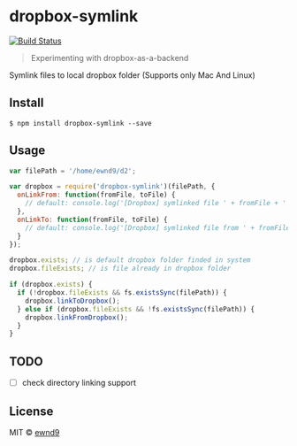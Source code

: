 # dropbox-symlink

[![Build Status](https://travis-ci.org/ewnd9/dropbox-symlink.svg?branch=master)](https://travis-ci.org/ewnd9/dropbox-symlink)

> Experimenting with dropbox-as-a-backend

Symlink files to local dropbox folder (Supports only Mac And Linux)

## Install

```
$ npm install dropbox-symlink --save
```

## Usage

```javascript
var filePath = '/home/ewnd9/d2';

var dropbox = require('dropbox-symlink')(filePath, {
  onLinkFrom: function(fromFile, toFile) {
    // default: console.log('[Dropbox] symlinked file ' + fromFile + ' to ' + toFile)
  },
  onLinkTo: function(fromFile, toFile) {
    // default: console.log('[Dropbox] symlinked file from ' + fromFile + ' to ' + toFile)
  }
});

dropbox.exists; // is default dropbox folder finded in system
dropbox.fileExists; // is file already in dropbox folder

if (dropbox.exists) {
  if (!dropbox.fileExists && fs.existsSync(filePath)) {
    dropbox.linkToDropbox();
  } else if (dropbox.fileExists && !fs.existsSync(filePath)) {
    dropbox.linkFromDropbox();
  }
}
```

## TODO

- [ ] check directory linking support

## License

MIT © [ewnd9](http://ewnd9.com)
